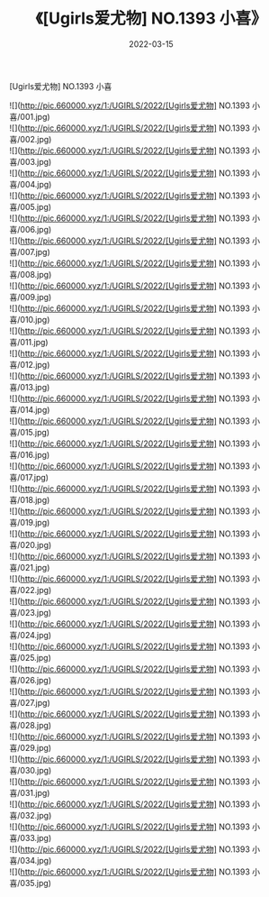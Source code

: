 ﻿---
layout: post
title:  《[Ugirls爱尤物] NO.1393 小喜》
date:   2022-03-15
img: http://pic.660000.xyz/1:/UGIRLS/2022/[Ugirls爱尤物] NO.1393 小喜/000.jpg
categories: [美女, 清纯, 唯美]
---

[Ugirls爱尤物] NO.1393 小喜

 ![](http://pic.660000.xyz/1:/UGIRLS/2022/[Ugirls爱尤物] NO.1393 小喜/001.jpg) <br>![](http://pic.660000.xyz/1:/UGIRLS/2022/[Ugirls爱尤物] NO.1393 小喜/002.jpg) <br>![](http://pic.660000.xyz/1:/UGIRLS/2022/[Ugirls爱尤物] NO.1393 小喜/003.jpg) <br>![](http://pic.660000.xyz/1:/UGIRLS/2022/[Ugirls爱尤物] NO.1393 小喜/004.jpg) <br>![](http://pic.660000.xyz/1:/UGIRLS/2022/[Ugirls爱尤物] NO.1393 小喜/005.jpg) <br>![](http://pic.660000.xyz/1:/UGIRLS/2022/[Ugirls爱尤物] NO.1393 小喜/006.jpg) <br>![](http://pic.660000.xyz/1:/UGIRLS/2022/[Ugirls爱尤物] NO.1393 小喜/007.jpg) <br>![](http://pic.660000.xyz/1:/UGIRLS/2022/[Ugirls爱尤物] NO.1393 小喜/008.jpg) <br>![](http://pic.660000.xyz/1:/UGIRLS/2022/[Ugirls爱尤物] NO.1393 小喜/009.jpg) <br>![](http://pic.660000.xyz/1:/UGIRLS/2022/[Ugirls爱尤物] NO.1393 小喜/010.jpg) <br>![](http://pic.660000.xyz/1:/UGIRLS/2022/[Ugirls爱尤物] NO.1393 小喜/011.jpg) <br>![](http://pic.660000.xyz/1:/UGIRLS/2022/[Ugirls爱尤物] NO.1393 小喜/012.jpg) <br>![](http://pic.660000.xyz/1:/UGIRLS/2022/[Ugirls爱尤物] NO.1393 小喜/013.jpg) <br>![](http://pic.660000.xyz/1:/UGIRLS/2022/[Ugirls爱尤物] NO.1393 小喜/014.jpg) <br>![](http://pic.660000.xyz/1:/UGIRLS/2022/[Ugirls爱尤物] NO.1393 小喜/015.jpg) <br>![](http://pic.660000.xyz/1:/UGIRLS/2022/[Ugirls爱尤物] NO.1393 小喜/016.jpg) <br>![](http://pic.660000.xyz/1:/UGIRLS/2022/[Ugirls爱尤物] NO.1393 小喜/017.jpg) <br>![](http://pic.660000.xyz/1:/UGIRLS/2022/[Ugirls爱尤物] NO.1393 小喜/018.jpg) <br>![](http://pic.660000.xyz/1:/UGIRLS/2022/[Ugirls爱尤物] NO.1393 小喜/019.jpg) <br>![](http://pic.660000.xyz/1:/UGIRLS/2022/[Ugirls爱尤物] NO.1393 小喜/020.jpg) <br>![](http://pic.660000.xyz/1:/UGIRLS/2022/[Ugirls爱尤物] NO.1393 小喜/021.jpg) <br>![](http://pic.660000.xyz/1:/UGIRLS/2022/[Ugirls爱尤物] NO.1393 小喜/022.jpg) <br>![](http://pic.660000.xyz/1:/UGIRLS/2022/[Ugirls爱尤物] NO.1393 小喜/023.jpg) <br>![](http://pic.660000.xyz/1:/UGIRLS/2022/[Ugirls爱尤物] NO.1393 小喜/024.jpg) <br>![](http://pic.660000.xyz/1:/UGIRLS/2022/[Ugirls爱尤物] NO.1393 小喜/025.jpg) <br>![](http://pic.660000.xyz/1:/UGIRLS/2022/[Ugirls爱尤物] NO.1393 小喜/026.jpg) <br>![](http://pic.660000.xyz/1:/UGIRLS/2022/[Ugirls爱尤物] NO.1393 小喜/027.jpg) <br>![](http://pic.660000.xyz/1:/UGIRLS/2022/[Ugirls爱尤物] NO.1393 小喜/028.jpg) <br>![](http://pic.660000.xyz/1:/UGIRLS/2022/[Ugirls爱尤物] NO.1393 小喜/029.jpg) <br>![](http://pic.660000.xyz/1:/UGIRLS/2022/[Ugirls爱尤物] NO.1393 小喜/030.jpg) <br>![](http://pic.660000.xyz/1:/UGIRLS/2022/[Ugirls爱尤物] NO.1393 小喜/031.jpg) <br>![](http://pic.660000.xyz/1:/UGIRLS/2022/[Ugirls爱尤物] NO.1393 小喜/032.jpg) <br>![](http://pic.660000.xyz/1:/UGIRLS/2022/[Ugirls爱尤物] NO.1393 小喜/033.jpg) <br>![](http://pic.660000.xyz/1:/UGIRLS/2022/[Ugirls爱尤物] NO.1393 小喜/034.jpg) <br>![](http://pic.660000.xyz/1:/UGIRLS/2022/[Ugirls爱尤物] NO.1393 小喜/035.jpg) <br>